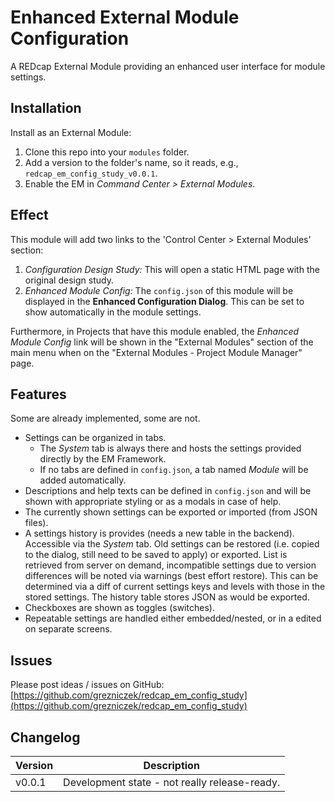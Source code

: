 # Enhanced External Module Configuration

A REDcap External Module providing an enhanced user interface for module settings.

## Installation

Install as an External Module:

1. Clone this repo into your `modules` folder.
1. Add a version to the folder's name, so it reads, e.g., `redcap_em_config_study_v0.0.1`.
1. Enable the EM in _Command Center &gt; External Modules_.

## Effect

This module will add two links to the 'Control Center &gt; External Modules' section:

1. _Configuration Design Study:_ This will open a static HTML page with the original design study.
1. _Enhanced Module Config:_ The `config.json` of this module will be displayed in the **Enhanced Configuration Dialog**. This can be set to show automatically in the module settings.

Furthermore, in Projects that have this module enabled, the _Enhanced Module Config_ link will be shown in the "External Modules" section of the main menu when on the "External Modules - Project Module Manager" page.

## Features

Some are already implemented, some are not.

- Settings can be organized in tabs.
  - The _System_ tab is always there and hosts the settings provided directly by the EM Framework.
  - If no tabs are defined in `config.json`, a tab named _Module_ will be added automatically.
- Descriptions and help texts can be defined in `config.json` and will be shown with appropriate styling or as a modals in case of help.
- The currently shown settings can be exported or imported (from JSON files).
- A settings history is provides (needs a new table in the backend). Accessible via the _System_ tab. Old settings can be restored (i.e. copied to the dialog, still need to be saved to apply) or exported. List is retrieved from server on demand, incompatible settings due to version differences will be noted via warnings (best effort restore). This can be determined via a diff of current settings keys and levels with those in the stored settings. The history table stores JSON as would be exported.
- Checkboxes are shown as toggles (switches).
- Repeatable settings are handled either embedded/nested, or in a edited on separate screens.

## Issues

Please post ideas / issues on GitHub: [https://github.com/grezniczek/redcap_em_config_study](https://github.com/grezniczek/redcap_em_config_study)

## Changelog

Version | Description
------- | ---------------------
v0.0.1  | Development state - not really release-ready.
